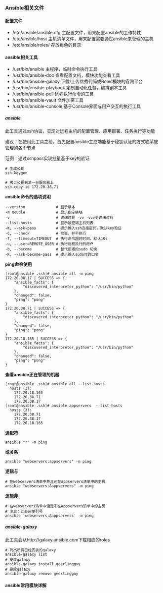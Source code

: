 ### Ansible相关文件

#### 配置文件

- /etc/ansible/ansible.cfg  主配置文件，用来配置ansible的工作特性
- /etc/ansible/host   主机清单文件，用来配置需要通过ansible来管理的主机
- /etc/ansible/roles/  存放角色的目录

#### ansible相关工具

- /usr/bin/ansible 主程序，临时命令执行工具
- /usr/bin/ansible-doc 查看配置文档，模块功能查看工具
- /usr/bin/ansible-galaxy 下载/上传优秀代码或Roles模块的官网平台
- /usr/bin/ansible-playbook 定制自动化任务，编排剧本工具
- /usr/bin/ansible-pull 远程执行命令的工具
- /usr/bin/ansible-vault 文件加密工具
- /usr/bin/ansible-console 基于Console界面与用户交互的执行工具

##### ansible

此工具通过ssh协议，实现对远程主机的配置管理、应用部署、任务执行等功能

建议：在使用此工具之前，首先配置ansible主控端能基于秘钥认证的方式联系被管理的各个节点

范例：通过sshpass实现批量基于key的验证

```shell
# 生成公钥
ssh-keygen

# 拷贝公钥到某一台服务器上
ssh-copy-id 172.20.38.71
```

**ansible命令的选项说明**

```shell
--version              # 显示版本
-m moudle              # 显示指定模块
-v                     # 详细过程 -vv -vvv更详细过程
--list-hosts           # 显示被控端主机列表
-K, --ask-pass         # 提示输入ssh连接密码，默认key验证
-C, --check            # 检查，并不执行
-T, --timeout=TIMEOUT  # 执行命令超时时间，默认10s
-u, --user=REMOTE_USER # 执行远程执行的用户
-b, --become           # 替代旧版的sudo 切换
-K, --ask-become-pass  # 提示输入sudo时的口令
```

**ping命令使用**

```shell
[root@ansible .ssh]# ansible all -m ping
172.20.38.17 | SUCCESS => {
    "ansible_facts": {
        "discovered_interpreter_python": "/usr/bin/python"
    },
    "changed": false,
    "ping": "pong"
}
172.20.38.71 | SUCCESS => {
    "ansible_facts": {
        "discovered_interpreter_python": "/usr/bin/python"
    },
    "changed": false,
    "ping": "pong"
}
172.20.18.165 | SUCCESS => {
    "ansible_facts": {
        "discovered_interpreter_python": "/usr/bin/python"
    },
    "changed": false,
    "ping": "pong"
}
```

**查看ansible正在管理的机器**

```shell
[root@ansible .ssh]# ansible all --list-hosts
  hosts (3):
    172.20.18.165
    172.20.38.71
    172.20.38.17
[root@ansible .ssh]# ansible appservers  --list-hosts
  hosts (3):
    172.20.38.71
    172.20.38.17
    172.20.18.165
```

**通配符**

```shell
ansible "*" -m ping
```

**或关系**

```shell
ansible "webservers:appservers" -m ping
```

**逻辑与**

```shell
# 在webservers清单中并且还在appservers清单中的主机
ansible "webservers:&appservers" -m ping
```

**逻辑非**

```shell
# 在webservers清单中但是不在appservers清单中的主机
# 注意：此处用单引号
ansible 'webservers:&appservers' -m ping
```

##### ansible-galaxy

此工具会从http://galaxy.ansible.com下载相应的roles

```shell
# 列出所有已经安装的galaxy
ansible-galaxy list
# 安装galaxy
ansible-galaxy install geerlingguy
# 删除galaxy
ansible-galaxy remove geerlingguy
```

#### ansible常用模块详解







